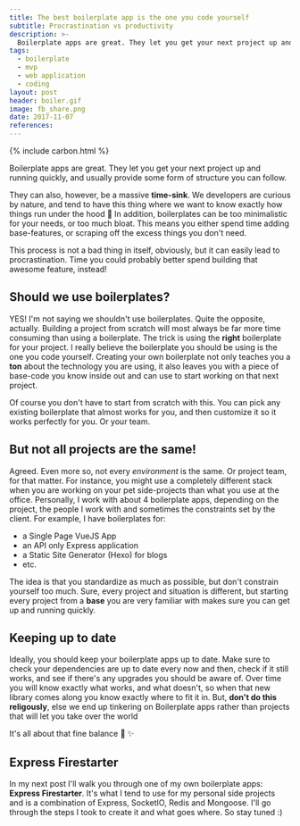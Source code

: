```yaml
---
title: The best boilerplate app is the one you code yourself
subtitle: Procrastination vs productivity
description: >-
  Boilerplate apps are great. They let you get your next project up and running quickly, and usually provide some form of structure you can follow. But the best boilerplate app is the one you code yourself.
tags:
  - boilerplate
  - mvp
  - web application
  - coding
layout: post
header: boiler.gif
image: fb_share.png
date: 2017-11-07
references:
---
```


{% include carbon.html %}

Boilerplate apps are great. They let you get your next project up and running quickly, and usually provide some form of structure you can follow.

They can also, however, be a massive **time-sink**. We developers are curious by nature, and tend to have this thing where we want to know exactly how things run under the hood 🙈 In addition, boilerplates can be too minimalistic for your needs, or too much bloat. This means you either spend time adding base-features, or scraping off the excess things you don't need.

This process is not a bad thing in itself, obviously, but it can easily lead to procrastination. Time you could probably better spend building that awesome feature, instead!

## Should we use boilerplates?

YES! I'm not saying we shouldn't use boilerplates. Quite the opposite, actually. Building a project from scratch will most always be far more time consuming than using a boilerplate. The trick is using the **right** boilerplate for your project. I really believe the boilerplate you should be using is the one you code yourself. Creating your own boilerplate not only teaches you a **ton** about the technology you are using, it also leaves you with a piece of base-code you know inside out and can use to start working on that next project.

Of course you don't have to start from scratch with this. You can pick any existing boilerplate that almost works for you, and then customize it so it works perfectly for you. Or your team.

## But not all projects are the same!

Agreed. Even more so, not every _environment_ is the same. Or project team, for that matter. For instance, you might use a completely different stack when you are working on your pet side-projects than what you use at the office. Personally, I work with about 4 boilerplate apps, depending on the project, the people I work with and sometimes the constraints set by the client. For example, I have boilerplates for:

* a Single Page VueJS App
* an API only Express application
* a Static Site Generator (Hexo) for blogs
* etc.

The idea is that you standardize as much as possible, but don't constrain yourself too much. Sure, every project and situation is different, but starting every project from a **base** you are very familiar with makes sure you can get up and running quickly.

## Keeping up to date

Ideally, you should keep your boilerplate apps up to date. Make sure to check your dependencies are up to date every now and then, check if it still works, and see if there's any upgrades you should be aware of. Over time you will know exactly what works, and what doesn't, so when that new library comes along you know exactly where to fit it in. But, **don't do this religously**, else we end up tinkering on Boilerplate apps rather than projects that will let you take over the world

It's all about that fine balance 🦄 ✨

<!-- <center>![Balance](/images/balance.gif "Balance")</center> -->

## Express Firestarter

In my next post I'll walk you through one of my own boilerplate apps: **Express Firestarter**. It's what I tend to use for my personal side projects and is a combination of Express, SocketIO, Redis and Mongoose. I'll go through the steps I took to create it and what goes where. So stay tuned :)
